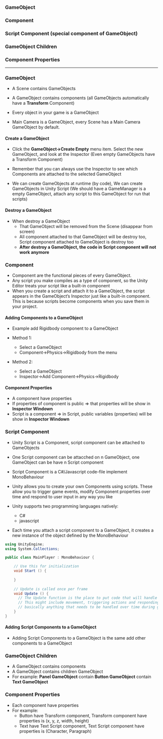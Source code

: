 ### GameObject
### Component
### Script Component (special component of GameObject)
### GameObject Children
### Component Properties

-------------------------------------------------------------------------

### GameObject
  * A Scene contains GameObjects
  * A GameObject contains components (all GameObjects automatically have a **Transform** Component)
  
  * Every object in your game is a GameObject  
  * Main Camera is a GameObject, every Scene has a Main Camera GameObject by default.

#### Create a GameObject

  * Click the **GameObject->Create Empty** menu item. Select the new GameObject, and look at the Inspector (Even empty GameObjects have a Transform Component)
  
  * Remember that you can always use the Inspector to see which Components are attached to the selected GameObject
  
  * We can create GameObjects at runtime (by code), We can create GameObjects in Unity Script (We should have a GameManager is a empty GameObject, attach any script to this GameObject for run that scripts)
  
#### Destroy a GameObject

  * When destroy a GameObject
    * That GameObject will be removed from the Scene (disappear from screen)
    * All component attached to that GameObject will be destroy too, Script component attached to GameObject is destroy too
    * **After destroy a GameObject, the code in Script component will not work anymore**
  
  
### Component
  * Component are the functional pieces of every GameObject.
  * Any script you make compiles as a type of component, so the Unity Editor treats your script like a built-in component
  * When you create a script and attach it to a GameObject, the script appears in the GameObject’s Inspector just like a built-in component. This is because scripts become components when you save them in your project.

#### Adding Components to a GameObject

  * Example add Rigidbody component to a GameObject

  * Method 1:
    * Select a GameObject
    * Component->Physics->Rigidbody from the menu

  * Method 2:
    * Select a GameObject
    * Inspector->Add Component->Physics->Rigidbody
    
#### Component Properties
  * A component have properties
  * If properties of component is public => that properties will be show in **Inspector Windown**
  * Script is a component => in Script, public variables (properties) will be show in **Inspector Windown**

### Script Component

 * Unity Script is a Component, script component can be attached to GameObjects
 * One Script component can be attacched on n GameObject, one GameObject can be have n Script component
 * Script Component is a C#/Javascript code-file implement MonoBehaviour
 * Unity allows you to create your own Components using scripts. These allow you to trigger game events, modify Component properties over time and respond to user input in any way you like
 
 * Unity supports two programming languages natively:
   * C#
   * javascript
 
* Each time you attach a script component to a GameObject, it creates a new instance of the object defined by the MonoBehaviour

```c#
using UnityEngine;
using System.Collections;

public class MainPlayer : MonoBehaviour {

    // Use this for initialization
    void Start () {
    
    }
    
    // Update is called once per frame
    void Update () {
      // The Update function is the place to put code that will handle the frame update for the GameObject. 
      // This might include movement, triggering actions and responding to user input, 
      // basically anything that needs to be handled over time during gameplay
    }
}
```

#### Adding Script Components to a GameObject
  * Adding Script Components to a GameObject is the same add other components to a GameObject

### GameObject Children
  * A GameObject contains components
  * A GameObject contains children GameObject
  * For example: **Panel GameObject** contain **Button GameObject** contain **Text GameObject**

### Component Properties
  * Each component have properties
  * For example: 
    * Button have Transform component, Transform component have properties is (x, y, z, width, height)
    * Text have Text Script component, Text Script component have properties is (Character, Paragraph)





















